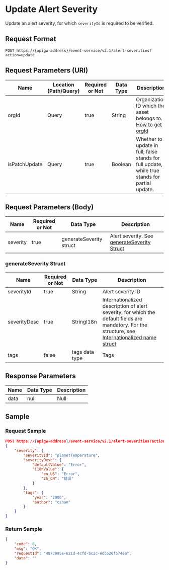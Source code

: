 # Update Alert Severity

Update an alert severity, for which `severityId` is required to be verified.

## Request Format

```
POST https://{apigw-address}/event-service/v2.1/alert-severities?action=update
```

## Request Parameters (URI)

| Name | Location (Path/Query) | Required or Not | Data Type | Description |
|---------------|------------------|----------|-----------|--------------|
| orgId         | Query            | true     | String    | Organization ID which the asset belongs to. [How to get orgId](/docs/api/en/latest/api_faqs#how-to-get-organization-id-orgid-orgid) |
|isPatchUpdate|Query|true|Boolean|Whether to update in full; false stands for full update, while true stands for partial update.


## Request Parameters (Body)
| Name            | Required or Not | Data Type | Description |
|------|-----------------|-----------|-------------|
| severity |  true  |  generateSeverity struct  |  Alert severity. See [generateSeverity Struct](update_alert_severity#generateseverity-struct-generateseverity) |


### generateSeverity Struct <generateseverity>

| Name | Required or Not | Data Type | Description                         |
|--------------|--------------|--------------|-------------------------------------|
| severityId   | true         | String       | Alert severity ID                        |
| severityDesc | true         | StringI18n   | Internationalized description of alert severity, for which the default fields are mandatory. For the structure, see [Internationalized name struct](/docs/api/en/latest/api_faqs.html#internationalized-name-struct) |
| tags         | false        | tags data type | Tags                                |


## Response Parameters

| Name | Data Type     | Description          |
|-------|----------------|---------------------------|
|data   |   null  | Null   |



## Sample

### Request Sample

```json
POST https://{apigw-address}/event-service/v2.1/alert-severities?action=update&orgId=1c499110e8800000&isPatchUpdate=false
{
	"severity": {
		"severityId": "planetTemperature",
		"severityDesc": {
			"defaultValue": "Error",
			"i18nValue": {
				"en_US": "Error",
				"zh_CN": "错误"
			}
		},
		"tags": {
			"year": "2000",
			"author": "cshan"
		}
	}
}
```

### Return Sample

```json
{
	"code": 0,
	"msg": "OK",
	"requestId": "4873095e-621d-4cfd-bc2c-edb520f574ea",
	"data": ""
}
```

